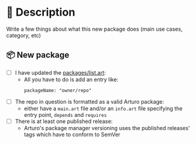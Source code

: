 # 📖 Description

Write a few things about what this new package does (main use cases, category, etc)

## 📦 New package

- [ ] I have updated the [packages/list.art](https://github.com/arturo-lang/pkgr.art/blob/main/packages/list.art):
    * All you have to do is add an entry like:
       ```red
       packageName: "owner/repo"
       ```
- [ ] The repo in question is formatted as a valid Arturo package:
    * either have a `main.art` file and/or an `info.art` file specifying the entry point, `depends` and `requires`
- [ ] There is at least one published release:
    * Arturo's package manager versioning uses the published releases' tags which have to conform to SemVer
